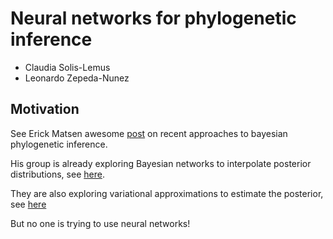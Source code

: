 # Neural networks for phylogenetic inference

- Claudia Solis-Lemus
- Leonardo Zepeda-Nunez

## Motivation

See Erick Matsen awesome [post](https://matsen.fhcrc.org/general/2019/06/18/pt.html) on recent approaches to bayesian phylogenetic inference.

His group is already exploring Bayesian networks to interpolate posterior distributions, see [here](https://matsen.fhcrc.org/general/2018/12/05/sbn.html).

They are also exploring variational approximations to estimate the posterior, see [here](https://matsen.fhcrc.org/general/2019/08/24/vbpi.html)

But no one is trying to use neural networks!
